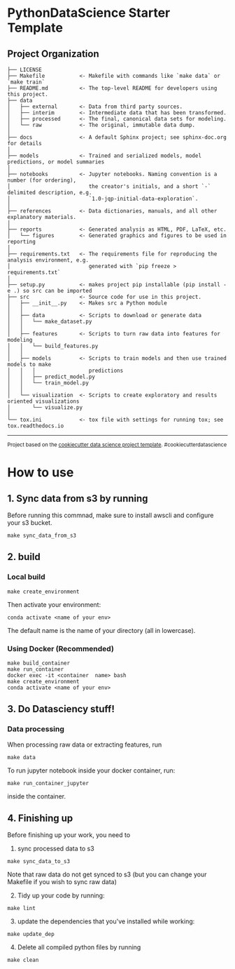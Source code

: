 PythonDataScience Starter Template
==============================

Project Organization
------------

    ├── LICENSE
    ├── Makefile           <- Makefile with commands like `make data` or `make train`
    ├── README.md          <- The top-level README for developers using this project.
    ├── data
    │   ├── external       <- Data from third party sources.
    │   ├── interim        <- Intermediate data that has been transformed.
    │   ├── processed      <- The final, canonical data sets for modeling.
    │   └── raw            <- The original, immutable data dump.
    │
    ├── docs               <- A default Sphinx project; see sphinx-doc.org for details
    │
    ├── models             <- Trained and serialized models, model predictions, or model summaries
    │
    ├── notebooks          <- Jupyter notebooks. Naming convention is a number (for ordering),
    │                         the creator's initials, and a short `-` delimited description, e.g.
    │                         `1.0-jqp-initial-data-exploration`.
    │
    ├── references         <- Data dictionaries, manuals, and all other explanatory materials.
    │
    ├── reports            <- Generated analysis as HTML, PDF, LaTeX, etc.
    │   └── figures        <- Generated graphics and figures to be used in reporting
    │
    ├── requirements.txt   <- The requirements file for reproducing the analysis environment, e.g.
    │                         generated with `pip freeze > requirements.txt`
    │
    ├── setup.py           <- makes project pip installable (pip install -e .) so src can be imported
    ├── src                <- Source code for use in this project.
    │   ├── __init__.py    <- Makes src a Python module
    │   │
    │   ├── data           <- Scripts to download or generate data
    │   │   └── make_dataset.py
    │   │
    │   ├── features       <- Scripts to turn raw data into features for modeling
    │   │   └── build_features.py
    │   │
    │   ├── models         <- Scripts to train models and then use trained models to make
    │   │   │                 predictions
    │   │   ├── predict_model.py
    │   │   └── train_model.py
    │   │
    │   └── visualization  <- Scripts to create exploratory and results oriented visualizations
    │       └── visualize.py
    │
    └── tox.ini            <- tox file with settings for running tox; see tox.readthedocs.io


--------

<p><small>Project based on the <a target="_blank" href="https://drivendata.github.io/cookiecutter-data-science/">cookiecutter data science project template</a>. #cookiecutterdatascience</small></p>

# How to use
## 1. Sync data from s3 by running
Before running this commnad, make sure to install awscli and configure your s3 bucket.
```
make sync_data_from_s3
```

## 2. build
### Local build
```
make create_environment
```
Then activate your environment:
```
conda activate <name of your env>
```
The default name is the name of your directory (all in lowercase).

### Using Docker (Recommended)
```
make build_container
make run_container
docker exec -it <container  name> bash
make create_environment
conda activate <name of your env>
```

## 3. Do Datasciency stuff!
### Data processing
When processing raw data or extracting features, run
```
make data
```

To run jupyter notebook inside your docker container, run:
```
make run_container_jupyter
```
inside the container.


## 4. Finishing up
Before finishing up your work, you need to 
1. sync processed data to s3
```
make sync_data_to_s3
```
Note that raw data do not get synced to s3 (but you can change your Makefile if you wish to sync raw data)

2. Tidy up your code by running:
```
make lint
```

3. update the dependencies that you've installed while working:
```
make update_dep
```

4. Delete all compiled python files by running
```
make clean
```
